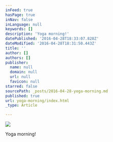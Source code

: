 ```yaml
---
inFeed: true
hasPage: true
inNav: false
inLanguage: null
keywords: []
description: 'Yoga morning!'
datePublished: '2016-04-28T18:33:07.828Z'
dateModified: '2016-04-28T18:31:50.443Z'
title: ''
author: []
authors: []
publisher:
  name: null
  domain: null
  url: null
  favicon: null
starred: false
sourcePath: _posts/2016-04-28-yoga-morning.md
published: true
url: yoga-morning/index.html
_type: Article

---
```

![](https://the-grid-user-content.s3-us-west-2.amazonaws.com/c5c7b86b-e62a-410d-9f3a-9b981905db5c.jpg)

Yoga morning!